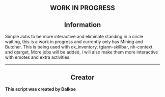 <h2 align='center'>WORK IN PROGRESS</h2>

<h2 align='center'>Information</h2>

Simple Jobs to be more interactive and eliminate standing in a circle waiting, this is a work in progress and currently only has Mining and Butcher. This is being used with ox_inventory, tgiann-skillbar, nh-context and qtarget, More jobs will be added, i will also make them more interactive with emotes and extra activities. 

---

<h2 align='center'>Creator</h2>
<b>This script was created by Dalkoe
